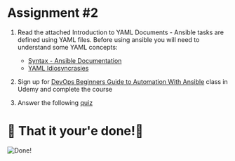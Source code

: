 # Assignment #2

1. Read the attached Introduction to YAML Documents - Ansible tasks are defined using YAML files. Before using ansible you will need to understand some YAML concepts:
    - [Syntax - Ansible Documentation](https://docs.ansible.com/ansible/latest/reference_appendices/YAMLSyntax.html)
    -  [YAML Idiosyncrasies](https://docs.saltstack.com/en/latest/topics/troubleshooting/yaml_idiosyncrasies.html)

2. Sign up for [DevOps Beginners Guide to Automation With Ansible](https://www.udemy.com/course/devops-beginners-guide-to-automation-with-ansible/) class in Udemy and complete the course


3. Answer the following [quiz](https://forms.gle/VFeRJvCKSySD1KpE7)


# 🏁 That it your'e done!🏁 

![Done!](https://media.giphy.com/media/3o7qDEq2bMbcbPRQ2c/giphy.gif?cid=ecf05e47ehhssxpgmqeeqhoqj9xsmnx8gh7vnjlfgnejjsxy&rid=giphy.gif&ct=g)
